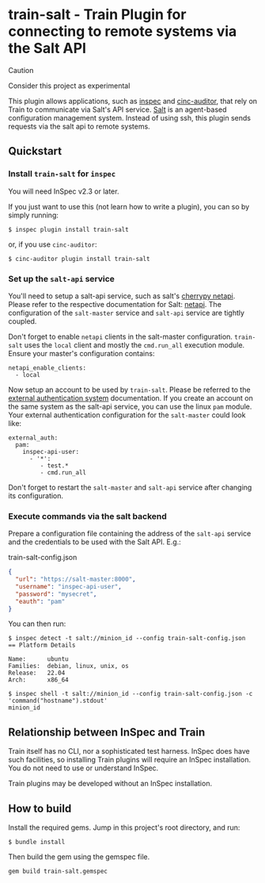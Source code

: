 # train-salt - Train Plugin for connecting to remote systems via the Salt API

> [!CAUTION]
> Consider this project as experimental


This plugin allows applications, such as [inspec](https://github.com/inspec/inspec)
and [cinc-auditor](https://cinc.sh/start/auditor/),
that rely on Train to communicate via Salt's API service.
[Salt](https://saltproject.io/) is an agent-based configuration management
system. Instead of using ssh, this plugin sends requests via the
salt api to remote systems. 

## Quickstart

### Install `train-salt` for `inspec`

You will need InSpec v2.3 or later.

If you just want to use this (not learn how to write a plugin), you can so by simply running:

```
$ inspec plugin install train-salt
```

or, if you use `cinc-auditor`:

```
$ cinc-auditor plugin install train-salt
```

### Set up the `salt-api` service

You'll need to setup a salt-api service, such as salt's [cherrypy
netapi](https://docs.saltproject.io/en/latest/ref/netapi/all/salt.netapi.rest_cherrypy.html).
Please refer to the respective documentation for Salt:
[netapi](https://docs.saltproject.io/en/latest/ref/netapi/all/index.html). The
configuration of the `salt-master` service and `salt-api` service are tightly
coupled.

Don't forget to enable `netapi` clients in the salt-master configuration.
`train-salt` uses the `local` client and mostly the `cmd.run_all` execution
module. Ensure your master's configuration contains:

```
netapi_enable_clients:
  - local
```


Now setup an account to be used by `train-salt`. Please be referred to the
[external authentication
system](https://docs.saltproject.io/en/latest/topics/eauth/index.html)
documentation. If you create an account on the same system as the salt-api
service, you can use the linux `pam` module. Your external authentication
configuration for the `salt-master` could look like:

```
external_auth:
  pam:
    inspec-api-user:
      - '*':
         - test.*
         - cmd.run_all
```

Don't forget to restart the `salt-master` and `salt-api` service after changing
its configuration.

### Execute commands via the salt backend

Prepare a configuration file containing the address of the `salt-api`
service and the credentials to be used with the Salt API. E.g.:

train-salt-config.json
```json
{
  "url": "https://salt-master:8000",
  "username": "inspec-api-user",
  "password": "mysecret",
  "eauth": "pam"
}
```

You can then run:

```
$ inspec detect -t salt://minion_id --config train-salt-config.json
== Platform Details

Name:      ubuntu
Families:  debian, linux, unix, os
Release:   22.04
Arch:      x86_64

$ inspec shell -t salt://minion_id --config train-salt-config.json -c 'command("hostname").stdout'
minion_id
```

## Relationship between InSpec and Train

Train itself has no CLI, nor a sophisticated test harness. InSpec does have
such facilities, so installing Train plugins will require an InSpec
installation. You do not need to use or understand InSpec.

Train plugins may be developed without an InSpec installation.

## How to build

Install the required gems. Jump in this project's root directory, and run:

```
$ bundle install
```

Then build the gem using the gemspec file.
```
gem build train-salt.gemspec
```
